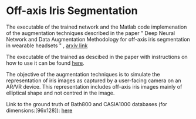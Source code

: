 # Off-axis Iris Segmentation

The executable of the trained network and the Matlab code implemenation of the augmentation techniques described in the paper " Deep Neural Network and Data Augmentation Methodology for off-axis iris segmentation in wearable headsets " , [arxiv link](https://arxiv.org/abs/1903.00389) 

The executable of the trained as descibed in the paper with instructions on how to use it can be found [here](https://www.dropbox.com/sh/c6e14hqp66d8mvn/AABok629AgKkQc9oV290yEqza?dl=0).

The  objective  of  the augmentation  techniques  is  to  simulate  the representation of iris images as captured by a user-facing camera on an AR/VR device. This representation  includes  off-axis  iris  images  mainly  of  elliptical  shape  and  not  centred  in  the image. 

Link to the ground truth of Bath800 and CASIA1000 databases (for dimensions:[96x128]): [here](https://drive.google.com/open?id=1oFH7fFCL-4irh1Zs4ojQOrTAJw9PAzWn)
